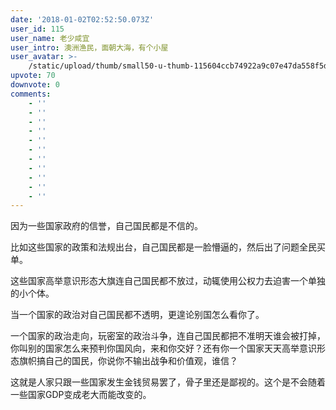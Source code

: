 ```yaml
---
date: '2018-01-02T02:52:50.073Z'
user_id: 115
user_name: 老少咸宜
user_intro: 澳洲渔民，面朝大海，有个小屋
user_avatar: >-
    /static/upload/thumb/small50-u-thumb-115604ccb74922a9c07e47da558f5d27217ee256607.png
upvote: 70
downvote: 0
comments:
    - ''
    - ''
    - ''
    - ''
    - ''
    - ''
    - ''
    - ''
    - ''
    - ''
    - ''
---
```


因为一些国家政府的信誉，自己国民都是不信的。

比如这些国家的政策和法规出台，自己国民都是一脸懵逼的，然后出了问题全民买单。

这些国家高举意识形态大旗连自己国民都不放过，动辄使用公权力去迫害一个单独的小个体。

当一个国家的政治对自己国民都不透明，更遑论别国怎么看你了。

一个国家的政治走向，玩密室的政治斗争，连自己国民都把不准明天谁会被打掉，你叫别的国家怎么来预判你国风向，来和你交好？还有你一个国家天天高举意识形态旗帜搞自己的国民，你说你不输出战争和价值观，谁信？

这就是人家只跟一些国家发生金钱贸易罢了，骨子里还是鄙视的。这个是不会随着一些国家GDP变成老大而能改变的。
